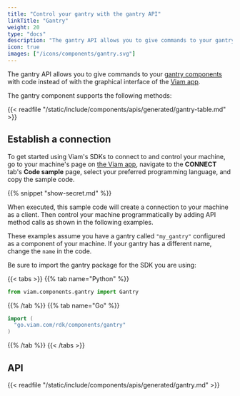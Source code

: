 ```yaml
---
title: "Control your gantry with the gantry API"
linkTitle: "Gantry"
weight: 20
type: "docs"
description: "The gantry API allows you to give commands to your gantry components with code instead of with the graphical interface of the Viam app"
icon: true
images: ["/icons/components/gantry.svg"]
---
```


The gantry API allows you to give commands to your [gantry components](/components/gantry/) with code instead of with the graphical interface of the [Viam app](https://app.viam.com/).

The gantry component supports the following methods:

{{< readfile "/static/include/components/apis/generated/gantry-table.md" >}}

## Establish a connection

To get started using Viam's SDKs to connect to and control your machine, go to your machine's page on [the Viam app](https://app.viam.com), navigate to the **CONNECT** tab's **Code sample** page, select your preferred programming language, and copy the sample code.

{{% snippet "show-secret.md" %}}

When executed, this sample code will create a connection to your machine as a client.
Then control your machine programmatically by adding API method calls as shown in the following examples.

These examples assume you have a gantry called `"my_gantry"` configured as a component of your machine.
If your gantry has a different name, change the `name` in the code.

Be sure to import the gantry package for the SDK you are using:

{{< tabs >}}
{{% tab name="Python" %}}

```python
from viam.components.gantry import Gantry
```

{{% /tab %}}
{{% tab name="Go" %}}

```go
import (
  "go.viam.com/rdk/components/gantry"
)
```

{{% /tab %}}
{{< /tabs >}}

## API

{{< readfile "/static/include/components/apis/generated/gantry.md" >}}
